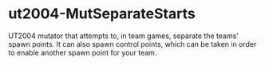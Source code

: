 # ut2004-MutSeparateStarts
UT2004 mutator that attempts to, in team games, separate the teams' spawn points. It can also spawn control points, which can be taken in order to enable another spawn point for your team.
